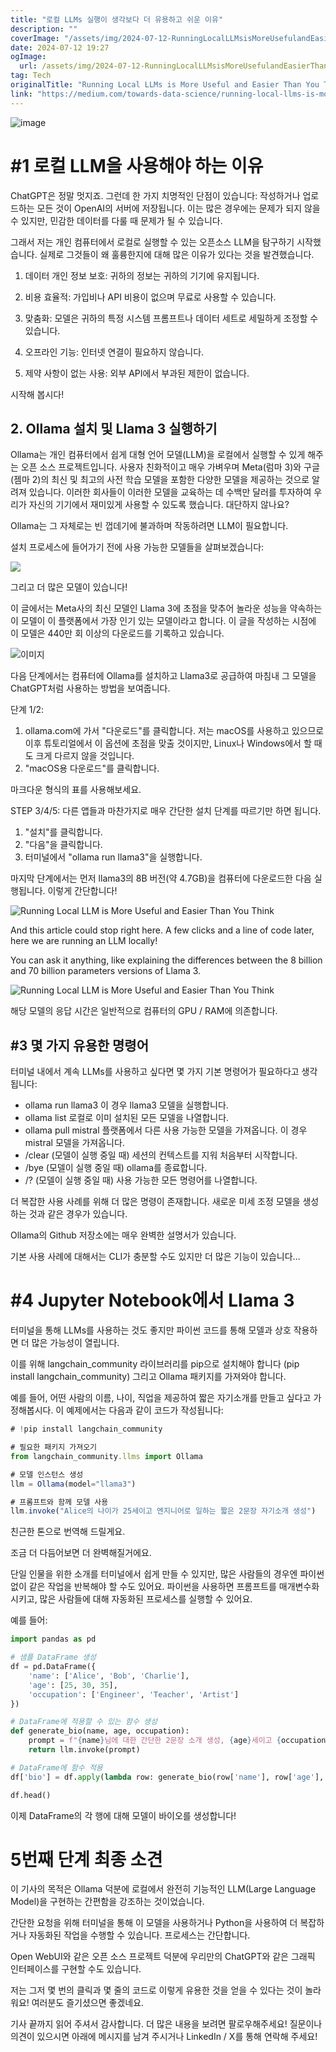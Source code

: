 ```yaml
---
title: "로컬 LLMs 실행이 생각보다 더 유용하고 쉬운 이유"
description: ""
coverImage: "/assets/img/2024-07-12-RunningLocalLLMsisMoreUsefulandEasierThanYouThink_0.png"
date: 2024-07-12 19:27
ogImage: 
  url: /assets/img/2024-07-12-RunningLocalLLMsisMoreUsefulandEasierThanYouThink_0.png
tag: Tech
originalTitle: "Running Local LLMs is More Useful and Easier Than You Think"
link: "https://medium.com/towards-data-science/running-local-llms-is-more-useful-and-easier-than-you-think-f735631272ad"
---
```



![image](/assets/img/2024-07-12-RunningLocalLLMsisMoreUsefulandEasierThanYouThink_0.png)  

# #1 로컬 LLM을 사용해야 하는 이유  

ChatGPT은 정말 멋지죠. 그런데 한 가지 치명적인 단점이 있습니다: 작성하거나 업로드하는 모든 것이 OpenAI의 서버에 저장됩니다. 이는 많은 경우에는 문제가 되지 않을 수 있지만, 민감한 데이터를 다룰 때 문제가 될 수 있습니다.  

그래서 저는 개인 컴퓨터에서 로컬로 실행할 수 있는 오픈소스 LLM을 탐구하기 시작했습니다. 실제로 그것들이 왜 훌륭한지에 대해 많은 이유가 있다는 것을 발견했습니다.

<div class="content-ad"></div>

1. 데이터 개인 정보 보호: 귀하의 정보는 귀하의 기기에 유지됩니다.

2. 비용 효율적: 가입비나 API 비용이 없으며 무료로 사용할 수 있습니다.

3. 맞춤화: 모델은 귀하의 특정 시스템 프롬프트나 데이터 세트로 세밀하게 조정할 수 있습니다.

4. 오프라인 기능: 인터넷 연결이 필요하지 않습니다.

<div class="content-ad"></div>

5. 제약 사항이 없는 사용: 외부 API에서 부과된 제한이 없습니다.

시작해 봅시다!

## 2. Ollama 설치 및 Llama 3 실행하기

Ollama는 개인 컴퓨터에서 쉽게 대형 언어 모델(LLM)을 로컬에서 실행할 수 있게 해주는 오픈 소스 프로젝트입니다. 사용자 친화적이고 매우 가벼우며 Meta(럼마 3)와 구글(젬마 2)의 최신 및 최고의 사전 학습 모델을 포함한 다양한 모델을 제공하는 것으로 알려져 있습니다. 이러한 회사들이 이러한 모델을 교육하는 데 수백만 달러를 투자하여 우리가 자신의 기기에서 재미있게 사용할 수 있도록 했습니다. 대단하지 않나요?

<div class="content-ad"></div>

Ollama는 그 자체로는 빈 껍데기에 불과하며 작동하려면 LLM이 필요합니다.

설치 프로세스에 들어가기 전에 사용 가능한 모델들을 살펴보겠습니다:

![](/assets/img/2024-07-12-RunningLocalLLMsisMoreUsefulandEasierThanYouThink_1.png)

그리고 더 많은 모델이 있습니다!

<div class="content-ad"></div>

이 글에서는 Meta사의 최신 모델인 Llama 3에 초점을 맞추어 놀라운 성능을 약속하는 이 모델이 이 플랫폼에서 가장 인기 있는 모델이라고 합니다. 이 글을 작성하는 시점에 이 모델은 440만 회 이상의 다운로드를 기록하고 있습니다.

![이미지](/assets/img/2024-07-12-RunningLocalLLMsisMoreUsefulandEasierThanYouThink_2.png)

다음 단계에서는 컴퓨터에 Ollama를 설치하고 Llama3로 공급하여 마침내 그 모델을 ChatGPT처럼 사용하는 방법을 보여줍니다.

단계 1/2:
1. ollama.com에 가서 "다운로드"를 클릭합니다. 저는 macOS를 사용하고 있으므로 이후 튜토리얼에서 이 옵션에 초점을 맞출 것이지만, Linux나 Windows에서 할 때도 크게 다르지 않을 것입니다.
2. "macOS용 다운로드"를 클릭합니다.

<div class="content-ad"></div>

마크다운 형식의 표를 사용해보세요.

STEP 3/4/5:
다른 앱들과 마찬가지로 매우 간단한 설치 단계를 따르기만 하면 됩니다.
1. "설치"를 클릭합니다.
2. "다음"을 클릭합니다.
3. 터미널에서 "ollama run llama3"을 실행합니다.

마지막 단계에서는 먼저 llama3의 8B 버전(약 4.7GB)을 컴퓨터에 다운로드한 다음 실행됩니다. 이렇게 간단합니다!

<div class="content-ad"></div>


![Running Local LLM is More Useful and Easier Than You Think](/assets/img/2024-07-12-RunningLocalLLMsisMoreUsefulandEasierThanYouThink_5.png)

And this article could stop right here. A few clicks and a line of code later, here we are running an LLM locally!

You can ask it anything, like explaining the differences between the 8 billion and 70 billion parameters versions of Llama 3.

![Running Local LLM is More Useful and Easier Than You Think](/assets/img/2024-07-12-RunningLocalLLMsisMoreUsefulandEasierThanYouThink_6.png)


<div class="content-ad"></div>

해당 모델의 응답 시간은 일반적으로 컴퓨터의 GPU / RAM에 의존합니다.

## #3 몇 가지 유용한 명령어

터미널 내에서 계속 LLMs를 사용하고 싶다면 몇 가지 기본 명령어가 필요하다고 생각됩니다:

- ollama run llama3
이 경우 llama3 모델을 실행합니다.
- ollama list
로컬로 이미 설치된 모든 모델을 나열합니다.
- ollama pull mistral
플랫폼에서 다른 사용 가능한 모델을 가져옵니다. 이 경우 mistral 모델을 가져옵니다.
- /clear (모델이 실행 중일 때)
세션의 컨텍스트를 지워 처음부터 시작합니다.
- /bye (모델이 실행 중일 때)
ollama를 종료합니다.
- /? (모델이 실행 중일 때)
사용 가능한 모든 명령어를 나열합니다.

<div class="content-ad"></div>

더 복잡한 사용 사례를 위해 더 많은 명령이 존재합니다. 새로운 미세 조정 모델을 생성하는 것과 같은 경우가 있습니다. 

Ollama의 Github 저장소에는 매우 완벽한 설명서가 있습니다.

기본 사용 사례에 대해서는 CLI가 충분할 수도 있지만 더 많은 기능이 있습니다...

# #4 Jupyter Notebook에서 Llama 3

<div class="content-ad"></div>

터미널을 통해 LLMs를 사용하는 것도 좋지만 파이썬 코드를 통해 모델과 상호 작용하면 더 많은 가능성이 열립니다.

이를 위해 langchain_community 라이브러리를 pip으로 설치해야 합니다 (pip install langchain_community) 그리고 Ollama 패키지를 가져와야 합니다.

예를 들어, 어떤 사람의 이름, 나이, 직업을 제공하여 짧은 자기소개를 만들고 싶다고 가정해봅시다. 이 예제에서는 다음과 같이 코드가 작성됩니다:

```js
# !pip install langchain_community

# 필요한 패키지 가져오기
from langchain_community.llms import Ollama

# 모델 인스턴스 생성
llm = Ollama(model="llama3")

# 프롬프트와 함께 모델 사용
llm.invoke("Alice의 나이가 25세이고 엔지니어로 일하는 짧은 2문장 자기소개 생성")
```

<div class="content-ad"></div>

친근한 톤으로 번역해 드릴게요.

조금 더 다듬어보면 더 완벽해질거에요.

단일 인물을 위한 소개를 터미널에서 쉽게 만들 수 있지만, 많은 사람들의 경우엔 파이썬 없이 같은 작업을 반복해야 할 수도 있어요. 파이썬을 사용하면 프롬프트를 매개변수화시키고, 많은 사람들에 대해 자동화된 프로세스를 실행할 수 있어요.

<div class="content-ad"></div>

예를 들어:

```python
import pandas as pd

# 샘플 DataFrame 생성
df = pd.DataFrame({
    'name': ['Alice', 'Bob', 'Charlie'],
    'age': [25, 30, 35],
    'occupation': ['Engineer', 'Teacher', 'Artist']
})

# DataFrame에 적용할 수 있는 함수 생성
def generate_bio(name, age, occupation):
    prompt = f"{name}님에 대한 간단한 2문장 소개 생성, {age}세이고 {occupation}로 근무 중"
    return llm.invoke(prompt)

# DataFrame에 함수 적용
df['bio'] = df.apply(lambda row: generate_bio(row['name'], row['age'], row['occupation']), axis=1)

df.head()
```

이제 DataFrame의 각 행에 대해 모델이 바이오를 생성합니다!

# 5번째 단계 최종 소견

<div class="content-ad"></div>

이 기사의 목적은 Ollama 덕분에 로컬에서 완전히 기능적인 LLM(Large Language Model)을 구현하는 간편함을 강조하는 것이었습니다.

간단한 요청을 위해 터미널을 통해 이 모델을 사용하거나 Python을 사용하여 더 복잡하거나 자동화된 작업을 수행할 수 있습니다. 프로세스는 간단합니다.

Open WebUI와 같은 오픈 소스 프로젝트 덕분에 우리만의 ChatGPT와 같은 그래픽 인터페이스를 구현할 수도 있습니다.

저는 그저 몇 번의 클릭과 몇 줄의 코드로 이렇게 유용한 것을 얻을 수 있다는 것이 놀라워요! 여러분도 즐기셨으면 좋겠네요.

<div class="content-ad"></div>

기사 끝까지 읽어 주셔서 감사합니다.
더 많은 내용을 보려면 팔로우해주세요!
질문이나 의견이 있으시면 아래에 메시지를 남겨 주시거나 LinkedIn / X를 통해 연락해 주세요!